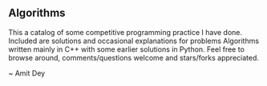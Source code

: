 ## Algorithms
This a catalog of some competitive programming practice I have done. Included are solutions and occasional explanations for problems Algorithms written mainly in C++ with some earlier solutions in Python. Feel free to browse around, comments/questions welcome and stars/forks appreciated.

~ Amit Dey
